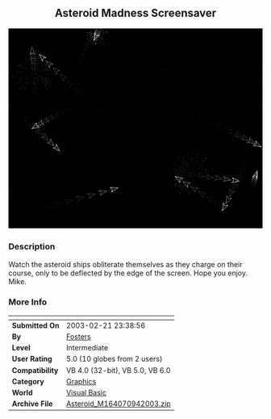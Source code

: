 ﻿<div align="center">

## Asteroid Madness Screensaver

<img src="PIC200394341306580.gif">
</div>

### Description

Watch the asteroid ships obliterate themselves as they charge on their course, only to be deflected by the edge of the screen. Hope you enjoy. Mike.
 
### More Info
 


<span>             |<span>
---                |---
**Submitted On**   |2003-02-21 23:38:56
**By**             |[Fosters](https://github.com/Planet-Source-Code/PSCIndex/blob/master/ByAuthor/fosters.md)
**Level**          |Intermediate
**User Rating**    |5.0 (10 globes from 2 users)
**Compatibility**  |VB 4\.0 \(32\-bit\), VB 5\.0, VB 6\.0
**Category**       |[Graphics](https://github.com/Planet-Source-Code/PSCIndex/blob/master/ByCategory/graphics__1-46.md)
**World**          |[Visual Basic](https://github.com/Planet-Source-Code/PSCIndex/blob/master/ByWorld/visual-basic.md)
**Archive File**   |[Asteroid\_M164070942003\.zip](https://github.com/Planet-Source-Code/fosters-asteroid-madness-screensaver__1-48215/archive/master.zip)









